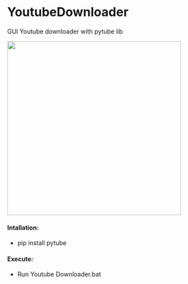 # YoutubeDownloader
GUI Youtube downloader with pytube lib

<img width="400px" src="https://i.ibb.co/Hzw5KY8/adsdf.png"/><br>

#### Intallation:
  - pip install pytube
#### Execute:
  - Run Youtube Downloader.bat
